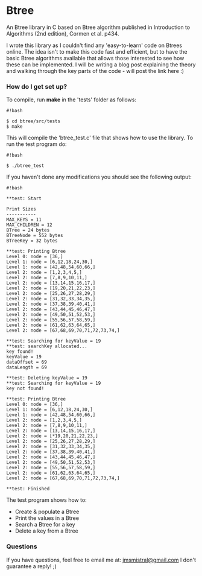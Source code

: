 # Btree #

An Btree library in C based on Btree algorithm published in Introduction to Algorithms (2nd edition), Cormen et al. p434.

I wrote this library as I couldn't find any 'easy-to-learn' code on Btrees online. The idea isn't to make this code fast and efficient, but to have the basic Btree algorithms available that allows those interested to see how these can be implemented. I will be writing a blog post explaining the theory and walking through the key parts of the code - will post the link here :)

### How do I get set up? ###

To compile, run **make** in the 'tests' folder as follows:


```
#!bash

$ cd btree/src/tests
$ make
```

This will compile the 'btree_test.c' file that shows how to use the library. To run the test program do: 


```
#!bash

$ ./btree_test
```

If you haven't done any modifications you should see the following output:


```
#!bash

**test: Start

Print Sizes
-----------
MAX_KEYS = 11
MAX_CHILDREN = 12
BTree = 24 bytes
BTreeNode = 552 bytes
BTreeKey = 32 bytes

**test: Printing Btree
Level 0: node = [36,]
Level 1: node = [6,12,18,24,30,]
Level 1: node = [42,48,54,60,66,]
Level 2: node = [1,2,3,4,5,]
Level 2: node = [7,8,9,10,11,]
Level 2: node = [13,14,15,16,17,]
Level 2: node = [19,20,21,22,23,]
Level 2: node = [25,26,27,28,29,]
Level 2: node = [31,32,33,34,35,]
Level 2: node = [37,38,39,40,41,]
Level 2: node = [43,44,45,46,47,]
Level 2: node = [49,50,51,52,53,]
Level 2: node = [55,56,57,58,59,]
Level 2: node = [61,62,63,64,65,]
Level 2: node = [67,68,69,70,71,72,73,74,]

**test: Searching for keyValue = 19
**test: searchKey allocated...
key found!
keyValue = 19
dataOffset = 69
dataLength = 69

**test: Deleting keyValue = 19
**test: Searching for keyValue = 19
key not found!

**test: Printing Btree
Level 0: node = [36,]
Level 1: node = [6,12,18,24,30,]
Level 1: node = [42,48,54,60,66,]
Level 2: node = [1,2,3,4,5,]
Level 2: node = [7,8,9,10,11,]
Level 2: node = [13,14,15,16,17,]
Level 2: node = [*19,20,21,22,23,]
Level 2: node = [25,26,27,28,29,]
Level 2: node = [31,32,33,34,35,]
Level 2: node = [37,38,39,40,41,]
Level 2: node = [43,44,45,46,47,]
Level 2: node = [49,50,51,52,53,]
Level 2: node = [55,56,57,58,59,]
Level 2: node = [61,62,63,64,65,]
Level 2: node = [67,68,69,70,71,72,73,74,]

**test: Finished
```

The test program shows how to:

- Create & populate a Btree
- Print the values in a Btree
- Search a Btree for a key
- Delete a key from a Btree


### Questions ###

If you have questions, feel free to email me at: jmsmistral@gmail.com
I don't guarantee a reply! ;)